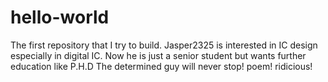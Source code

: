 # hello-world
The first repository that I try to build.
Jasper2325 is interested in IC design especially in digital IC. Now he is just a senior student but wants further education like P.H.D
The determined guy will never stop!
poem!
ridicious!
